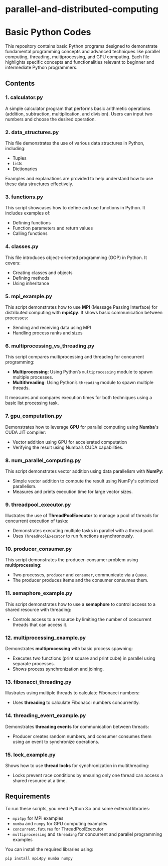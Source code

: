 # parallel-and-distributed-computing
# Basic Python Codes

This repository contains basic Python programs designed to demonstrate fundamental programming concepts and advanced techniques like parallel computing, threading, multiprocessing, and GPU computing. Each file highlights specific concepts and functionalities relevant to beginner and intermediate Python programmers.

## Contents

### 1. **calculator.py**
A simple calculator program that performs basic arithmetic operations (addition, subtraction, multiplication, and division). Users can input two numbers and choose the desired operation.

### 2. **data_structures.py**
This file demonstrates the use of various data structures in Python, including:
- Tuples
- Lists
- Dictionaries

Examples and explanations are provided to help understand how to use these data structures effectively.

### 3. **functions.py**
This script showcases how to define and use functions in Python. It includes examples of:
- Defining functions
- Function parameters and return values
- Calling functions

### 4. **classes.py**
This file introduces object-oriented programming (OOP) in Python. It covers:
- Creating classes and objects
- Defining methods
- Using inheritance

### 5. **mpi_example.py**
This script demonstrates how to use **MPI** (Message Passing Interface) for distributed computing with **mpi4py**. It shows basic communication between processes:
- Sending and receiving data using MPI
- Handling process ranks and sizes

### 6. **multiprocessing_vs_threading.py**
This script compares multiprocessing and threading for concurrent programming:
- **Multiprocessing**: Using Python’s `multiprocessing` module to spawn multiple processes.
- **Multithreading**: Using Python’s `threading` module to spawn multiple threads.

It measures and compares execution times for both techniques using a basic list processing task.

### 7. **gpu_computation.py**
Demonstrates how to leverage **GPU** for parallel computing using **Numba**'s CUDA JIT compiler:
- Vector addition using GPU for accelerated computation
- Verifying the result using Numba’s CUDA capabilities.

### 8. **num_parallel_computing.py**
This script demonstrates vector addition using data parallelism with **NumPy**:
- Simple vector addition to compute the result using NumPy's optimized parallelism.
- Measures and prints execution time for large vector sizes.

### 9. **threadpool_executor.py**
Illustrates the use of **ThreadPoolExecutor** to manage a pool of threads for concurrent execution of tasks:
- Demonstrates executing multiple tasks in parallel with a thread pool.
- Uses `ThreadPoolExecutor` to run functions asynchronously.

### 10. **producer_consumer.py**
This script demonstrates the producer-consumer problem using **multiprocessing**:
- Two processes, `producer` and `consumer`, communicate via a `Queue`.
- The producer produces items and the consumer consumes them.

### 11. **semaphore_example.py**
This script demonstrates how to use a **semaphore** to control access to a shared resource with threading:
- Controls access to a resource by limiting the number of concurrent threads that can access it.

### 12. **multiprocessing_example.py**
Demonstrates **multiprocessing** with basic process spawning:
- Executes two functions (print square and print cube) in parallel using separate processes.
- Shows process synchronization and joining.

### 13. **fibonacci_threading.py**
Illustrates using multiple threads to calculate Fibonacci numbers:
- Uses **threading** to calculate Fibonacci numbers concurrently.

### 14. **threading_event_example.py**
Demonstrates **threading events** for communication between threads:
- Producer creates random numbers, and consumer consumes them using an event to synchronize operations.

### 15. **lock_example.py**
Shows how to use **thread locks** for synchronization in multithreading:
- Locks prevent race conditions by ensuring only one thread can access a shared resource at a time.

## Requirements

To run these scripts, you need Python 3.x and some external libraries:
- `mpi4py` for MPI examples
- `numba` and `numpy` for GPU computing examples
- `concurrent.futures` for ThreadPoolExecutor
- `multiprocessing` and `threading` for concurrent and parallel programming examples

You can install the required libraries using:

```bash
pip install mpi4py numba numpy
